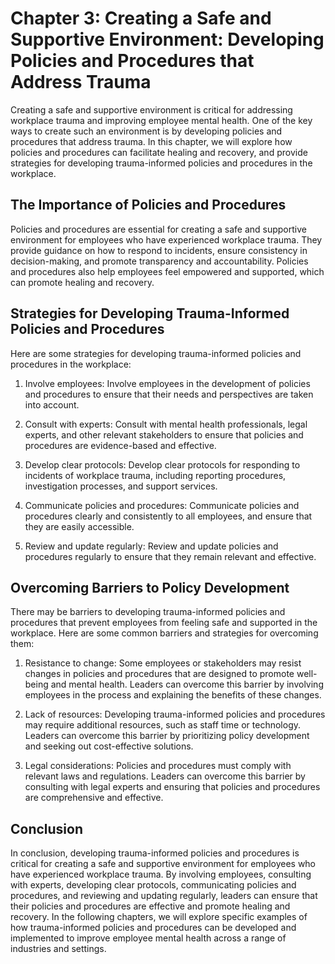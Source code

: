Chapter 3: Creating a Safe and Supportive Environment: Developing Policies and Procedures that Address Trauma
=============================================================================================================

Creating a safe and supportive environment is critical for addressing workplace trauma and improving employee mental health. One of the key ways to create such an environment is by developing policies and procedures that address trauma. In this chapter, we will explore how policies and procedures can facilitate healing and recovery, and provide strategies for developing trauma-informed policies and procedures in the workplace.

The Importance of Policies and Procedures
-----------------------------------------

Policies and procedures are essential for creating a safe and supportive environment for employees who have experienced workplace trauma. They provide guidance on how to respond to incidents, ensure consistency in decision-making, and promote transparency and accountability. Policies and procedures also help employees feel empowered and supported, which can promote healing and recovery.

Strategies for Developing Trauma-Informed Policies and Procedures
-----------------------------------------------------------------

Here are some strategies for developing trauma-informed policies and procedures in the workplace:

1. Involve employees: Involve employees in the development of policies and procedures to ensure that their needs and perspectives are taken into account.

2. Consult with experts: Consult with mental health professionals, legal experts, and other relevant stakeholders to ensure that policies and procedures are evidence-based and effective.

3. Develop clear protocols: Develop clear protocols for responding to incidents of workplace trauma, including reporting procedures, investigation processes, and support services.

4. Communicate policies and procedures: Communicate policies and procedures clearly and consistently to all employees, and ensure that they are easily accessible.

5. Review and update regularly: Review and update policies and procedures regularly to ensure that they remain relevant and effective.

Overcoming Barriers to Policy Development
-----------------------------------------

There may be barriers to developing trauma-informed policies and procedures that prevent employees from feeling safe and supported in the workplace. Here are some common barriers and strategies for overcoming them:

1. Resistance to change: Some employees or stakeholders may resist changes in policies and procedures that are designed to promote well-being and mental health. Leaders can overcome this barrier by involving employees in the process and explaining the benefits of these changes.

2. Lack of resources: Developing trauma-informed policies and procedures may require additional resources, such as staff time or technology. Leaders can overcome this barrier by prioritizing policy development and seeking out cost-effective solutions.

3. Legal considerations: Policies and procedures must comply with relevant laws and regulations. Leaders can overcome this barrier by consulting with legal experts and ensuring that policies and procedures are comprehensive and effective.

Conclusion
----------

In conclusion, developing trauma-informed policies and procedures is critical for creating a safe and supportive environment for employees who have experienced workplace trauma. By involving employees, consulting with experts, developing clear protocols, communicating policies and procedures, and reviewing and updating regularly, leaders can ensure that their policies and procedures are effective and promote healing and recovery. In the following chapters, we will explore specific examples of how trauma-informed policies and procedures can be developed and implemented to improve employee mental health across a range of industries and settings.
